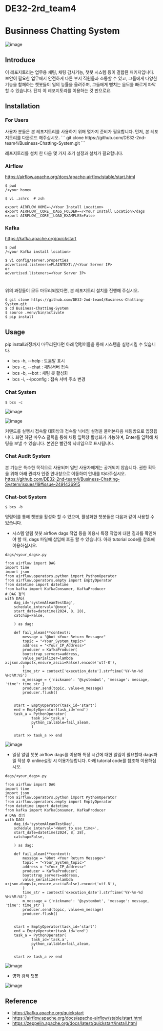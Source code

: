 # DE32-2rd_team4
# Businness Chatting System
![image](https://github.com/user-attachments/assets/ef2c3426-8eaa-43bf-bbdf-c73f6ce9de71)



## Introduce
<Need add Introduce text>
이 레포지토리는 업무용 채팅, 채팅 감사기능, 챗봇 시스템 등이 결합된 패키지입니다.
보안이 필요한 업무에서 안전하게 다른 부서 직원들과 소통할 수 있고,
그들에게 다양한 기능을 함께하는 챗봇들이 일의 능률을 올려주며,
그들에게 뻗치는 음모를 빠르게 파악 할 수 있습니다.
단지 이 레포지토리를 이용하는 것 만으로요.


## Installation
### For Users
<Need add how to install for user>
사용자 분들은 본 레포지토리를 사용하기 위해 몇가지 준비가 필요합니다.
먼저, 본 레포지토리를 다운로드 해주십시오.
```
git clone https://github.com/DE32-2nd-team4/Business-Chatting-System.git
```

레포지토리를 설치 한 다음 몇 가지 초기 설정과 설치가 필요합니다.

### Airflow

https://airflow.apache.org/docs/apache-airflow/stable/start.html
```
$ pwd
/<your home>

$ vi .zshrc  # zsh

export AIRFLOW_HOME=~/<Your Install Location>
export AIRFLOW__CORE__DAGS_FOLDER=~/<Your Install Location>/dags
export AIRFLOW__CORE__LOAD_EXAMPLES=False
```

### Kafka

https://kafka.apache.org/quickstart
```
$ pwd
/<your Kafka install location>

$ vi config/server.properties
advertised.listeners=PLAINTEXT://<Your Server IP>
or
advertised.listeners=<Your Server IP>
```

# 

위의 과정들이 모두 마무리되었다면, 본 레포지토리 설치를 진행해 주십시오.
```
$ git clone https://github.com/DE32-2nd-team4/Business-Chatting-System.git
$ cd Business-Chatting-System
$ source .venv/bin/activate
$ pip install
```

## Usage
pip install과정까지 마무리된다면 아래 명령어들을 통해 시스템을 실행시킬 수 있습니다.

- bcs -h, --help     : 도움말 표시
- bcs -c, --chat     : 채팅서버 접속
- bcs -b, --bot      : 채팅 봇 활성화
- bcs -i, --ipconfig : 접속 서버 주소 변경

### Chat System
```
$ bcs -c
```
![image](https://github.com/user-attachments/assets/1dcb65b5-800a-457b-827b-b59b25972bd0)

![image](https://github.com/user-attachments/assets/2454408a-6132-4eff-ba41-dcaa952c8a84)

커맨드를 실행시 접속할 대화방과 접속할 닉네임 설정을 물어본다음 채팅방으로 입장됩니다.
화면 하단 마우스 클릭을 통해 채팅 입력창 활성화가 가능하며, Enter를 입력해 채팅을 보낼 수 있습니다.
본인은 빨간색 닉네임으로 표시됩니다.


### Chat Audit System
본 기능은 특수한 목적으로 사용되며 일반 사용자에게는 공개되지 않습니다.
권한 획득을 위해 아래 관리자 인증 안내창으로 이동하여 안내를 따라주십시오.
https://github.com/DE32-2nd-team4/Business-Chatting-System/issues/19#issue-2491436915

### Chat-bot System
```
$ bcs -b
```
명령어를 통해 챗봇을 활성화 할 수 있으며, 활성화한 챗봇들은 다음과 같이 사용할 수 있습니다.

  - 시스템 알림 챗봇
    airflow dags 작업 등을 이용시 특정 작업에 대한 결과를 확인해야 할 때, dags 파일에 삽입해 호출 할 수 있습니다.
    아래 tutorial code를 참조해 이용하십시오.

```
dags/<your_dags>.py

from airflow import DAG
import time
import json
from airflow.operators.python import PythonOperator
from airflow.operators.empty import EmptyOperator
from datetime import datetime
from kafka import KafkaConsumer, KafkaProducer
# DAG 정의
with DAG(
    dag_id='systemAleamTestDag',
    schedule_interval='@once',
    start_date=datetime(2024, 8, 28),
    catchup=False,

    ) as dag:

    def fail_aleam(**context):
        message = "@bot <Your Return Message>"
        topic = "<Your_System_topic>"
        address = "<Your_IP_Address>"
        producer = KafkaProducer(
        bootstrap_servers=address,
        value_serializer=lambda x:json.dumps(x,ensure_ascii=False).encode('utf-8'),
        )
        time_str = context['execution_date'].strftime('%Y-%m-%d %H:%M:%S')
        m_message = {'nickname': '@systembot', 'message': message, 'time': time_str }
        producer.send(topic, value=m_message)
        producer.flush()


    start = EmptyOperator(task_id='start')
    end = EmptyOperator(task_id='end')
    task_a = PythonOperator(
            task_id='task.a',
            python_callable=fail_aleam,
            )

    start >> task_a >> end
```
  ![image](https://github.com/user-attachments/assets/d6bd924b-5d8c-4d01-935e-e25c074cb7fc)

  - 일정 알림 챗봇
    airflow dags를 이용해 특정 시간에 대한 알림이 필요할때 dags파일 작성 후 online설정 시 이용가능합니다.
    아래 tutorial code를 참조해 이용하십시오.

```
dags/<your_dags>.py

from airflow import DAG
import time
import json
from airflow.operators.python import PythonOperator
from airflow.operators.empty import EmptyOperator
from datetime import datetime
from kafka import KafkaConsumer, KafkaProducer
# DAG 정의
with DAG(
    dag_id='systemAleamTestDag',
    schedule_interval='<Want_to_use_time>',
    start_date=datetime(2024, 8, 28),
    catchup=False,

    ) as dag:

    def fail_aleam(**context):
        message = "@bot <Your Return Message>"
        topic = "<Your_System_topic>"
        address = "<Your_IP_Address>"
        producer = KafkaProducer(
        bootstrap_servers=address,
        value_serializer=lambda x:json.dumps(x,ensure_ascii=False).encode('utf-8'),
        )
        time_str = context['execution_date'].strftime('%Y-%m-%d %H:%M:%S')
        m_message = {'nickname': '@systembot', 'message': message, 'time': time_str }
        producer.send(topic, value=m_message)
        producer.flush()


    start = EmptyOperator(task_id='start')
    end = EmptyOperator(task_id='end')
    task_a = PythonOperator(
            task_id='task.a',
            python_callable=fail_aleam,
            )

    start >> task_a >> end
```
  ![image](https://github.com/user-attachments/assets/81e07cd9-f198-467e-91b2-006e65819900)
  - 영화 검색 챗봇

  ![image](https://github.com/user-attachments/assets/971ea35e-b046-4261-8e36-5abf878b5250)

## Reference
- https://kafka.apache.org/quickstart
- https://airflow.apache.org/docs/apache-airflow/stable/start.html
- https://zeppelin.apache.org/docs/latest/quickstart/install.html


